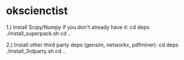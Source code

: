 okscienctist
============

1.) Install Scipy/Numpy if you don't already have it:
cd deps
./install_superpack.sh
cd ..

2.) Install other third party deps (gensim, networkx, pdfminer):
cd deps
./install_3rdparty.sh
cd ..